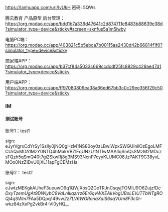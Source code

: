 https://lanhuapp.com/url/lvUkH
密码: 5QWs

腾云教育 产品原型
后台管理：https://org.modao.cc/app/bdd1b7a336d47641c2d874711e8483b88639e38d?simulator_type=device&sticky#screen=sknfus5a1m5iwby

电脑PC端：https://org.modao.cc/app/403821c5b5ebca7b00115aa2430d42b66814f1f0?simulator_type=device&sticky

商家端APP：https://org.modao.cc/app/b37cf84a5033c669ccdcdf25fc8829c429ae47d1?simulator_type=device&sticky

用户端APP：https://org.modao.cc/app/ff97080809ea38a66ed67bb3c0c29ee356f29c50?simulator_type=device&sticky


### IM

#### 测试账号
账号1：test1

sign: eJyrVgrxCdYrSy1SslIy0jNQ0gHzM1NS80oy0zLBwiWpxSWGUInilOzEgoLMFCUrQxMDA1MzY0NTQ4hMakVBZlEqUNzU1NTIwMAAIlqSmQsSMzM2MDczsTQzh5qSmQ40t7gi2SkwRj8g3MS93NcnP7cyyKLUMC08JzPAKT9G38yvLMOo0NzZIDvU0jXL11apFgCEMzHa

账号2： test2

sign: eJwtzMEKgkAUheF3ueuwO9q1QWjXosQ2GoTRJnCsqyjTOMlU9O6ZujzfD*cDxyTzemUgAt9DWIybC9VaLnlkqzrrz6Er6qvWXEAkVogUBoLEVJTTbNTgROQj4qSWm7*FAa5DQpq149vw*2z7LV6WGRonqXalS6sqVUm8F3c0r-wkz*84zXePg2vkBr4-Vl0yHQ__

